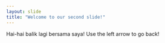 ```yaml
---
layout: slide
title: "Welcome to our second slide!"
---
```

Hai-hai balik lagi bersama saya!
Use the left arrow to go back!
